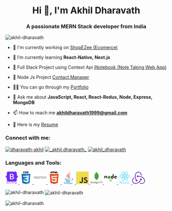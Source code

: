 <h1 align="center">Hi 👋, I'm Akhil Dharavath</h1>
<h3 align="center">A passionate MERN Stack developer from India</h3>

<p align="left"> <img src="https://komarev.com/ghpvc/?username=akhil-dharavath&label=Profile%20views&color=0e75b6&style=flat" alt="akhil-dharavath" /> </p>

- 🔭 I'm currently working on [ShopEZee (Ecomerce)](https://github.com/akhil-dharavath/ShopEZee---frontEnd)

- 🌱 I’m currently learning **React-Native, Next.js**

- 👯 Full Stack Project using Context Api [iNotebook (Note Taking Web App)](https://github.com/akhil-dharavath/iNoteBook-frontend)

- 🤝 Node Js Project [Contact Manager](https://github.com/akhil-dharavath/contact-manager-app)

- 👨‍💻 You can go through my [Portfolio](https://portfolio-akhil-dharavath.netlify.app/)

- 💬 Ask me about **JavaScript, React, React-Redux, Node, Express, MongoDB**

- 📫 How to reach me **akhildharavath1999@gmail.com**

- 📄 Here is my [Resume](https://drive.google.com/file/d/1okiCgQjAKF6XnzZKZ387Wbmom0NoCy1R/view?usp=drive_link)

<h3 align="left">Connect with me:</h3>
<p align="left">
<a href="https://linkedin.com/in/dharavath-akhil" target="blank"><img align="center" src="https://raw.githubusercontent.com/rahuldkjain/github-profile-readme-generator/master/src/images/icons/Social/linked-in-alt.svg" alt="dharavath-akhil" height="30" width="40" /></a>
<a href="https://instagram.com/_akhil.dharavath_" target="blank"><img align="center" src="https://raw.githubusercontent.com/rahuldkjain/github-profile-readme-generator/master/src/images/icons/Social/instagram.svg" alt="_akhil.dharavath_" height="30" width="40" /></a>
<a href="https://www.leetcode.com/akhil_dharavath" target="blank"><img align="center" src="https://raw.githubusercontent.com/rahuldkjain/github-profile-readme-generator/master/src/images/icons/Social/leet-code.svg" alt="akhil_dharavath" height="30" width="40" /></a>
</p>

<h3 align="left">Languages and Tools:</h3>
<p align="left"> <a href="https://getbootstrap.com" target="_blank" rel="noreferrer"> <img src="https://raw.githubusercontent.com/devicons/devicon/master/icons/bootstrap/bootstrap-plain-wordmark.svg" alt="bootstrap" width="40" height="40"/> </a> <a href="https://www.w3schools.com/css/" target="_blank" rel="noreferrer"> <img src="https://raw.githubusercontent.com/devicons/devicon/master/icons/css3/css3-original-wordmark.svg" alt="css3" width="40" height="40"/> </a> <a href="https://expressjs.com" target="_blank" rel="noreferrer"> <img src="https://raw.githubusercontent.com/devicons/devicon/master/icons/express/express-original-wordmark.svg" alt="express" width="40" height="40"/> </a> <a href="https://www.w3.org/html/" target="_blank" rel="noreferrer"> <img src="https://raw.githubusercontent.com/devicons/devicon/master/icons/html5/html5-original-wordmark.svg" alt="html5" width="40" height="40"/> </a> <a href="https://www.java.com" target="_blank" rel="noreferrer"> <img src="https://raw.githubusercontent.com/devicons/devicon/master/icons/java/java-original.svg" alt="java" width="40" height="40"/> </a> <a href="https://developer.mozilla.org/en-US/docs/Web/JavaScript" target="_blank" rel="noreferrer"> <img src="https://raw.githubusercontent.com/devicons/devicon/master/icons/javascript/javascript-original.svg" alt="javascript" width="40" height="40"/> </a> <a href="https://www.mongodb.com/" target="_blank" rel="noreferrer"> <img src="https://raw.githubusercontent.com/devicons/devicon/master/icons/mongodb/mongodb-original-wordmark.svg" alt="mongodb" width="40" height="40"/> </a> <a href="https://nodejs.org" target="_blank" rel="noreferrer"> <img src="https://raw.githubusercontent.com/devicons/devicon/master/icons/nodejs/nodejs-original-wordmark.svg" alt="nodejs" width="40" height="40"/> </a> <a href="https://reactjs.org/" target="_blank" rel="noreferrer"> <img src="https://raw.githubusercontent.com/devicons/devicon/master/icons/react/react-original-wordmark.svg" alt="react" width="40" height="40"/> </a> <a href="https://redux.js.org" target="_blank" rel="noreferrer"> <img src="https://raw.githubusercontent.com/devicons/devicon/master/icons/redux/redux-original.svg" alt="redux" width="40" height="40"/> </a> </p>

<p><img align="left" src="https://github-readme-stats.vercel.app/api/top-langs?username=akhil-dharavath&show_icons=true&locale=en&layout=compact" alt="akhil-dharavath" /></p>

<p>&nbsp;<img align="center" src="https://github-readme-stats.vercel.app/api?username=akhil-dharavath&show_icons=true&locale=en" alt="akhil-dharavath" /></p>

<p><img align="center" src="https://github-readme-streak-stats.herokuapp.com/?user=akhil-dharavath&" alt="akhil-dharavath" /></p>
